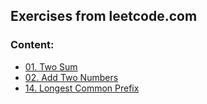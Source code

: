 ## Exercises from leetcode.com

### Content:
* [01. Two Sum](descriptions/problem0001.md)
* [02. Add Two Numbers](descriptions/problem0002.md)
* [14. Longest Common Prefix](descriptions/problem0014.md)